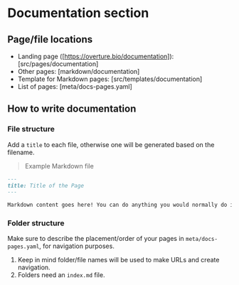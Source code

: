 # Documentation section

## Page/file locations

- Landing page ([https://overture.bio/documentation]): [src/pages/documentation]
- Other pages: [markdown/documentation]
- Template for Markdown pages: [src/templates/documentation]
- List of pages: [meta/docs-pages.yaml]

## How to write documentation

### File structure

Add a `title` to each file, otherwise one will be generated based on the filename.

> Example Markdown file

```md
---
title: Title of the Page
---

Markdown content goes here! You can do anything you would normally do in Markdown.
```

### Folder structure

Make sure to describe the placement/order of your pages in `meta/docs-pages.yaml`, for navigation purposes.

1. Keep in mind folder/file names will be used to make URLs and create navigation.
2. Folders need an `index.md` file.
